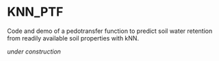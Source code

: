 # KNN_PTF
Code and demo of a pedotransfer function to predict soil water retention from readily available soil properties with kNN.

*under construction*
